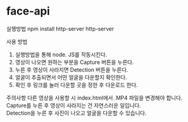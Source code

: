 # face-api

실행방법
npm install http-server
http-server

사용 방법
1. 실행방법을 통해 node. JS를 작동시킨다. <br>
2. 영상이 나오면 원하는 부분을 Capture 버튼을 누른다. <br>
3. 누른 후 영상이 사라지면 Detection 버튼을 누른다. <br>
4. 얼굴이 추출되면서 어떤 얼굴을 다운할지 확인한다. <br>
5. 확인 후 링크를 눌러 다운할 곳을 정한 후 다운로드 한다. <br>

주의사항
다른 영상을 사용할 시 index.html에서 .MP4 파일을 변경해야 합니다. <br>
Capture를 누른 후 영상이 사라지는 건 자연스러운 일입니다. <br>
Detection을 누른 후 사진이 나오고 얼굴을 다운할 수 있습니다. <br>
